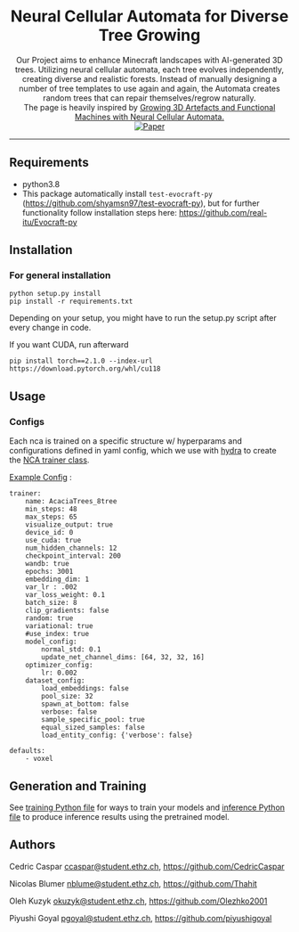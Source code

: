 <div align="center">    

# Neural Cellular Automata for Diverse Tree Growing
Our Project aims to enhance Minecraft landscapes with AI-generated 3D trees. Utilizing neural cellular automata, each tree evolves independently, creating diverse and realistic forests. Instead of manually designing a number of tree templates to use again and again, the Automata creates random trees that can repair themselves/regrow naturally. <br>
The page is heavily inspired by [Growing 3D Artefacts and Functional Machines with Neural Cellular Automata.](https://github.com/real-itu/3d-artefacts-nca)<br>
[![Paper](https://img.shields.io/badge/paper-arxiv.2103.08737-B31B1B.svg)](https://arxiv.org/abs/2103.08737)

</div>

---

Requirements
----
- python3.8
- This package automatically install `test-evocraft-py` (https://github.com/shyamsn97/test-evocraft-py), but for further functionality follow installation steps here: https://github.com/real-itu/Evocraft-py

Installation
---------------
### For general installation
```
python setup.py install
pip install -r requirements.txt
```
Depending on your setup, you might have to run the setup.py script after every change in code.

If you want CUDA, run afterward
```
pip install torch==2.1.0 --index-url https://download.pytorch.org/whl/cu118
```

Usage
-------------
### Configs
Each nca is trained on a specific structure w/ hyperparams and configurations defined in yaml config, which we use with [hydra](https://github.com/facebookresearch/hydra) to create the [NCA trainer class](artefact_nca/trainer/voxel_ca_trainer.py).

[Example Config](artefact_nca/data/structs_dataset/acacia_trees/config.yaml) :
```
trainer:
    name: AcaciaTrees_8tree
    min_steps: 48
    max_steps: 65
    visualize_output: true
    device_id: 0
    use_cuda: true
    num_hidden_channels: 12
    checkpoint_interval: 200
    wandb: true
    epochs: 3001
    embedding_dim: 1
    var_lr : .002
    var_loss_weight: 0.1
    batch_size: 8
    clip_gradients: false
    random: true
    variational: true
    #use_index: true
    model_config:
        normal_std: 0.1
        update_net_channel_dims: [64, 32, 32, 16]
    optimizer_config:
        lr: 0.002
    dataset_config:
        load_embeddings: false
        pool_size: 32
        spawn_at_bottom: false
        verbose: false
        sample_specific_pool: true
        equal_sized_samples: false
        load_entity_config: {'verbose': false}

defaults:
    - voxel
```


## Generation and Training
See [training Python file](run/train.py) for ways to train your models and [inference Python file](run/inference.py) to produce inference results using the pretrained model.

Authors
-------
Cedric Caspar <ccaspar@student.ethz.ch>, <https://github.com/CedricCaspar>

Nicolas Blumer <nblume@student.ethz.ch>, <https://github.com/Thahit>

Oleh Kuzyk <okuzyk@student.ethz.ch>, <https://github.com/Olezhko2001>

Piyushi Goyal <pgoyal@student.ethz.ch>, <https://github.com/piyushigoyal>
